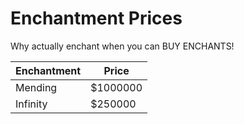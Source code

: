 # Enchantment Prices

Why actually enchant when you can BUY ENCHANTS!

Enchantment | Price
----------- | --------
Mending     | $1000000
Infinity    | $250000

